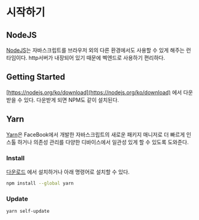 # 시작하기

## NodeJS
[NodeJS](https://nodejs.org/ko/)는 자바스크립트를 브라우저 외의 다른 환경에서도 사용할 수 있게 해주는 런타임이다. http서버가 내장되어 있기 때문에 벡엔드로 사용하기 편리하다.

## Getting Started
[https://nodejs.org/ko/download](https://nodejs.org/ko/download) 에서 다운 받을 수 있다. 다운받게 되면 NPM도 같이 설치된다.

## Yarn
[Yarn](https://classic.yarnpkg.com/en)은 FaceBook에서 개발한 자바스크립트의 새로운 패키지 매니저로 더 빠르게 인스톨 하거나 의존성 관리를 다양한 디바이스에서 일관성 있게 할 수 있도록 도와준다.
### Install
[다운로드](https://classic.yarnpkg.com/en/docs/install/#windows-stable) 에서 설치하거나 아래 명령어로 설치할 수 있다.
```sh
npm install --global yarn
```
### Update
```sh
yarn self-update
```